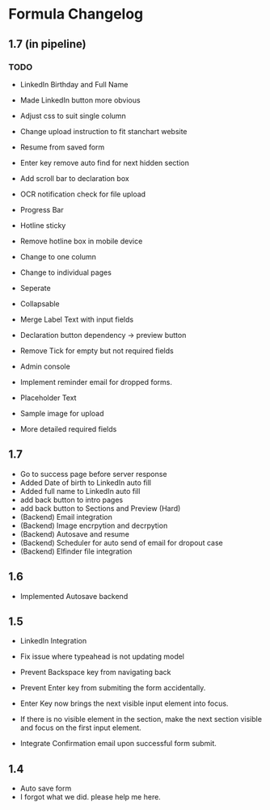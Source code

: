 # Formula Changelog



## 1.7 (in pipeline)

### TODO
+ LinkedIn Birthday and Full Name
+ Made LinkedIn button more obvious
+ Adjust css to suit single column
+ Change upload instruction to fit stanchart website

+ Resume from saved form

+ Enter key remove auto find for next hidden section
+ Add scroll bar to declaration box

+ OCR notification check for file upload
+ Progress Bar
+ Hotline sticky
+ Remove hotline box in mobile device

+ Change to one column
+ Change to individual pages
+ Seperate 
- Collapsable
+ Merge Label Text with input fields

+ Declaration button dependency -> preview button
+ Remove Tick for empty but not required fields

+ Admin console
+ Implement reminder email for dropped forms.



+ Placeholder Text
+ Sample image for upload
+ More detailed required fields



## 1.7
+ Go to success page before server response
+ Added Date of birth to LinkedIn auto fill
+ Added full name to LinkedIn auto fill
+ add back button to intro pages 
+ add back button to Sections and Preview (Hard)
+ (Backend) Email integration
+ (Backend) Image encrpytion and decrpytion 
+ (Backend) Autosave and resume
+ (Backend) Scheduler for auto send of email for dropout case
+ (Backend) Elfinder file integration


## 1.6
+ Implemented Autosave backend

## 1.5
+ LinkedIn Integration
+ Fix issue where typeahead is not updating model
+ Prevent Backspace key from navigating back
+ Prevent Enter key from submiting the form accidentally.
+ Enter Key now brings the next visible input element into focus.
+ If there is no visible element in the section, make the next section visible and focus on the first input element.

+ Integrate Confirmation email upon successful form submit.

## 1.4

+ Auto save form
+ I forgot what we did. please help me here.

